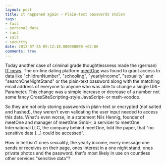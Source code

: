 ```yaml
---
layout: post
title: It happened again - Plain-text passwords stolen
tags:
- fail
- personal data
- rant
- salt
- security
date: 2012-07-26 09:12:18.000000000 +02:00
comments: true
---
```

Today another case of criminal grade thoughtlessness made the (german) [IT news](http://heise.de/-1652304). The on-line dating platform [meetOne](http://www.meetone.com/) was found to grant access to data like "childrenNumber", "schooling", "yearlyIncome", "sexuality"  and "searchOneNightStand" or the plain-text password along with the matching email address of everyone to anyone who was able to change a single URL-Parameter. This change was a simple increase or decrease of a number not some fancy CrossSiteScripting-style JavaScript- or math-voodoo. 

So they are not only storing passwords in plain-text or encrypted (not salted and hashed), they weren't even validating the user input needed to access this data. What's even worse, in a statement Nils Hennig, founder of meetOne and manager of meetOne GmbH, a servicer to meetOne International LLC, the company behind meetOne, told the paper, that "no sensitive data [...] could be accessed".

How in hell isn't ones sexuality, the yearly income, every message one sends or receives on their page, ones interest in a one night stand, ones private photos and the password, that's most likely in use on countless other services "sensitive data"?
